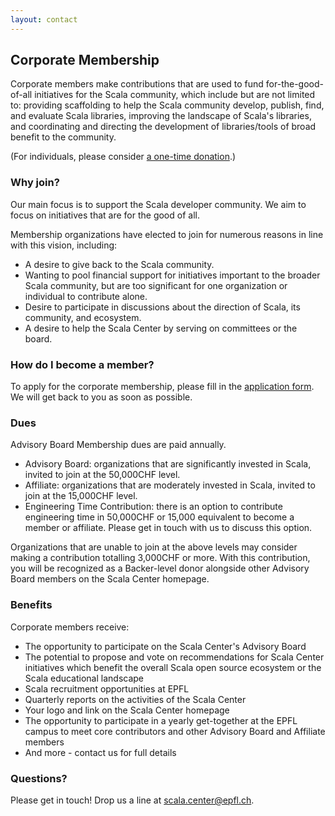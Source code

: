 ```yaml
---
layout: contact
---
```


## Corporate Membership

Corporate members make contributions that are used to fund for-the-good-of-all
initiatives for the Scala community, which include but are not limited to:
providing scaffolding to help the Scala community develop, publish, find, and
evaluate Scala libraries, improving the landscape of Scala's libraries, and
coordinating and directing the development of libraries/tools of broad benefit
to the community.

(For individuals, please consider [a one-time donation](./donate.html).)

### Why join?

Our main focus is to support the Scala developer community. We aim to focus on
initiatives that are for the good of all.

Membership organizations have elected to join for numerous reasons in line with
this vision, including:

- A desire to give back to the Scala community.
- Wanting to pool financial support for initiatives important to the broader Scala community, but are too significant for one organization or individual to contribute alone.
- Desire to participate in discussions about the direction of Scala, its community, and ecosystem.
- A desire to help the Scala Center by serving on committees or the board.

### How do I become a member?

To apply for the corporate membership, please fill in the [application form](https://airtable.com/appu0c7lWteTaOonJ/shrMKPncLDdVK5cyW). We will get back to you as soon as possible.

### Dues

Advisory Board Membership dues are paid annually.

- Advisory Board: organizations that are significantly invested in Scala, invited to join at the 50,000CHF level.
- Affiliate: organizations that are moderately invested in Scala, invited to join at the 15,000CHF level.
- Engineering Time Contribution: there is an option to contribute engineering time in 50,000CHF or 15,000 equivalent to become a member or affiliate. Please get in touch with us to discuss this option.

Organizations that are unable to join at the above levels may consider making a
contribution totalling 3,000CHF or more. With this contribution, you will be
recognized as a Backer-level donor alongside other Advisory Board members on the Scala Center homepage.

### Benefits

Corporate members receive:

- The opportunity to participate on the Scala Center's Advisory Board
- The potential to propose and vote on recommendations for Scala Center initiatives which benefit the overall Scala open source ecosystem or the Scala educational landscape
- Scala recruitment opportunities at EPFL
- Quarterly reports on the activities of the Scala Center
- Your logo and link on the Scala Center homepage
- The opportunity to participate in a yearly get-together at the EPFL campus to meet core contributors and other Advisory Board and Affiliate members
- And more - contact us for full details

### Questions?

Please get in touch! Drop us a line at [scala.center@epfl.ch](mailto:scala.center@epfl.ch).
